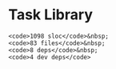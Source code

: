 # Task Library


<p align="right">
    
    <code>1098 sloc</code>&nbsp;
    <code>83 files</code>&nbsp;
    <code>8 deps</code>&nbsp;
    <code>4 dev deps</code>
</p>



<!-- START doctoc -->
<!-- END doctoc -->
